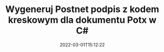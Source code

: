 ---
############################# Static ############################
layout: "auto-gen-signature"
date: 2022-03-01T15:12:22
draft: false
operation: Sign
signaturetype: Barcode
codetype: Postnet
fileformat: Potx
productName: .NET
lang: pl
productCode: net
otherformats: pdf doc docx docm dot dotm dotx odt ott rtf xls xlsx xlsm xlsb csv ods ots xltx xltm ppt pptx pps ppsx odp otp potx potm pptm ppsm png jpg bmp gif tiff svg webp wmf
breadcrumb: Put  Barcode signature on Potx for C#

############################# Head ############################
head_title: "Podpisz dokument Potx z kodem kreskowym Postnet w C#"
head_description: "Utwórz podpis z kodem kreskowym Postnet i umieść go w dokumencie Potx za pomocą .NET, używając kilku linijek kodu. Użyj interfejsu GroupDocs Document Signature API do podpisywania różnych formatów plików."

############################# Header ############################
title: "Wygeneruj Postnet podpis z kodem kreskowym dla dokumentu Potx w C#"
description: "ePodpisz swoje dokumenty biznesowe w Potx za pomocą kodu kreskowego Postnet. Szybko i łatwo generuj podpis z kodem kreskowym za pomocą kilku linijek kodu, aby skonfigurować opcje podpisywania."
bg_image: "https://cms.admin.containerize.com/templates/aspose/App_Themes/V3/images/bg/header1.png"
bg_overlay: false
button:
    enable: true

############################# SubMenu ############################
submenu:
    enable: true

    left:
        img_alt: "GroupDocs.Signature for .NET"
        image: "https://cms.admin.containerize.com/templates/groupdocs/images/product-logos/90x90-noborder/groupdocs-signature-net.png"
        product: "GroupDocs.Signature"
        platform: ".NET"



############################# About ############################
about:
    enable: true
    title: "Informacje o interfejsie API podpisów kodów kreskowych GroupDocs.Signature for .NET."
    content: |
        [GroupDocs.Signature for .NET](https://products.groupdocs.com/signature/net/) to szybki i łatwy interfejs API do zarządzania elektronicznym podpisywaniem dokumentów cyfrowych przy użyciu typów kodów kreskowych, takich jak UPCA, UPCE, EAN13, EAN14, Code39, Code39Extended, Code128, Codabar, Postnet, ISBN , ITF14 i wiele innych. Klienci mogą łatwo tworzyć kody kreskowe zawierające wymagany tekst i umieszczać je w plikach PDF, dokumentach Microsoft Office Words, skoroszytach programu Microsoft Office Excel, prezentacjach MS PowerPoint, plikach Adobe Photoshop i różnych formatach graficznych. Kody kreskowe umieszczone w dokumentach mogą być aktualizowane, przeszukiwane, weryfikowane, usuwane lub przeglądane. Ponadto obsługiwane jest dostosowywanie kodów kreskowych.
    

############################# Steps ############################
steps:
    enable: true
    title_left: "Kroki do podpisania Potx za pomocą Barcode w C#"
    content_left: |
        [GroupDocs.Signature for .NET](https://products.groupdocs.com/signature/net/) umożliwia szybkie i łatwe podpisywanie dokumentów w formacie Potx za pomocą podpisów Barcode.
        
        * Utwórz instancję klasy Signature podając plik Potx do podpisania jako ścieżkę lub strumień pamięci
        * Utwórz wystąpienie klasy SignOptions i ustaw wszystkie wymagane dane.
        * Wywołaj metodę Signature.Sign() przekazującą wyjściowy plik Potx lub strumień pamięci

    title_right: " wymagania systemowe"
    content_right: |
        GroupDocs.Signature for .NET są obsługiwane na wszystkich głównych platformach i systemach operacyjnych. Przed wykonaniem poniższego kodu upewnij się, że masz zainstalowane w systemie następujące wymagania wstępne.

        * Systemy operacyjne: Microsoft Windows, Linux, MacOS
        * Środowiska programistyczne: Microsoft Visual Studio, Xamarin, MonoDevelop
        * Frameworks: .NET Framework, .NET Standard, .NET Core, Mono
        * Pobierz najnowszą wersję GroupDocs.Signature for .NET z [Nuget](https://www.nuget.org/packages/groupdocs.signature)
         
    code: |
        ```csharp    
        
        // Set up input Potx file
        string filePath = "input.potx";
        // Set up output file
        string outputFilePath = "output.potx";

        // Instantiate Signature for input file
        using (var signature = new GroupDocs.Signature.Signature(filePath))
        {
                // create barcode option with predefined barcode text
                var options = new BarcodeSignOptions("BC12345678")
                {
                    // setup Barcode encoding type
                    EncodeType = BarcodeTypes.Postnet,

                    // set signature position
                    Left = 50,
                    Top = 50,
                    Width = 200,
                    Height = 50                                        
                };
                
                // sign Potx document
                SignResult result = signature.Sign(outputFilePath, options);
        }

        ```

############################# Demos ############################
demos:
    enable: true
    title: "Podpisywanie dokumentów Potx za pomocą Barcode Demo na żywo"
    content: |
       Podpisz teraz plik Potx różnymi podpisami, odwiedzając witrynę [GroupDocs.Signature App](https://products.groupdocs.app/signature/family). Darmowe demo online czeka na Ciebie.

        
############################# About Formats ############################
about_formats:
    enable: true
    format:
        # format loop
        - icon: "fas fa-barcode"
          title: "About Postnet Barcode"
          content: |
            POSTNET (Postal Numeric Encoding Technique) to symbolika kodów kreskowych używana przez Pocztę Stanów Zjednoczonych do pomocy w kierowaniu poczty.
          characterset: |
             Cyfry numeryczne (0-9).
          textcapacity: |
             Do 11 znaków.
          image: |
             iVBORw0KGgoAAAANSUhEUgAAACcAAAAjCAYAAAAXMhMjAAAAAXNSR0IArs4c6QAAAARnQU1BAACxjwv8YQUAAAAJcEhZcwAADsMAAA7DAcdvqGQAAACeSURBVFhH7c7BCkMxEELR/P9Pp1LoRrCXpi4Cbw5kIRKZtS82x52a407Ncae+HrfWer8Pyr+i/3NcQv/nuIT+z3EJ/X/Ocf9mlxuhsXZ2uREaa2eXG6Gxdna5ERprZ5cbobF2drkRGmtnlxuhsXZ2uREaa2eXG6Gxdna5ERprZ5cbobF2drkRGmtnlxuhsXZ2ubnAHHdqjjt18XF7vwDevzbHqsQWPwAAAABJRU5ErkJggg==

          link: ""

############################# More Formats ############################
more_formats:
    enable: true
    title: "Inne obsługiwane podpisy Barcode dla C#"
    content: |
        "Możesz także podpisać Potx innymi typami podpisów. Zobacz poniższą listę."
    format: 
        
       
back_to_top:
    enable: true
---